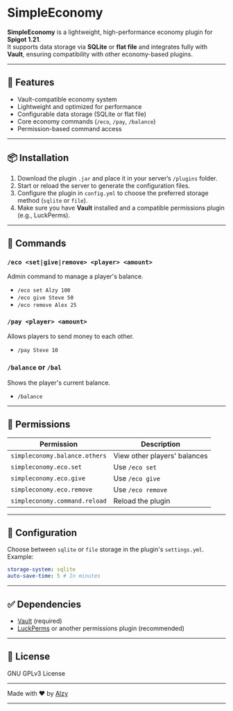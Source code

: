 
# SimpleEconomy

**SimpleEconomy** is a lightweight, high-performance economy plugin for **Spigot 1.21**.  
It supports data storage via **SQLite** or **flat file** and integrates fully with **Vault**, ensuring compatibility with other economy-based plugins.

---

## 🔧 Features

- Vault-compatible economy system
- Lightweight and optimized for performance
- Configurable data storage (SQLite or flat file)
- Core economy commands (`/eco`, `/pay`, `/balance`)
- Permission-based command access

---

## 📦 Installation

1. Download the plugin `.jar` and place it in your server’s `/plugins` folder.
2. Start or reload the server to generate the configuration files.
3. Configure the plugin in `config.yml` to choose the preferred storage method (`sqlite` or `file`).
4. Make sure you have **Vault** installed and a compatible permissions plugin (e.g., LuckPerms).

---

## 💬 Commands

### `/eco <set|give|remove> <player> <amount>`
Admin command to manage a player's balance.

- `/eco set Alzy 100`
- `/eco give Steve 50`
- `/eco remove Alex 25`

### `/pay <player> <amount>`
Allows players to send money to each other.

- `/pay Steve 10`

### `/balance` or `/bal`
Shows the player's current balance.

- `/balance`

---

## 🔐 Permissions

| Permission                        | Description                                |
|----------------------------------|--------------------------------------------|
| `simpleconomy.balance.others`    | View other players' balances               |
| `simpleconomy.eco.set`           | Use `/eco set`                             |
| `simpleconomy.eco.give`          | Use `/eco give`                            |
| `simpleconomy.eco.remove`        | Use `/eco remove`                          |
| `simpleconomy.command.reload`    | Reload the plugin                          |

---

## 📁 Configuration

Choose between `sqlite` or `file` storage in the plugin's `settings.yml`.  
Example:

```yaml
storage-system: sqlite
auto-save-time: 5 # In minutes
````

---

## ✅ Dependencies

* [Vault](https://www.spigotmc.org/resources/vault.34315/) (required)
* [LuckPerms](https://luckperms.net/) or another permissions plugin (recommended)

---

## 📄 License

GNU GPLv3 License

---

Made with ❤️ by [Alzy](https://github.com/Alzyy)

---

